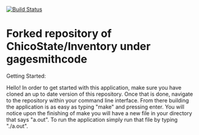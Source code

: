 [![Build Status](https://travis-ci.org/gagesmithcode/Inventory.svg?branch=master)](https://travis-ci.org/gagesmithcode/Inventory)
# Forked repository of ChicoState/Inventory under gagesmithcode

Getting Started:

Hello! In order to get started with this application, make sure you have cloned an up to date version of this repository. Once that is done, navigate to the repository within your command line interface. From there building the application is as easy as typing "make" and pressing enter. You will notice upon the finishing of make you will have a new file in your directory that says "a.out". To run the application simply run that file by typing "./a.out". 

